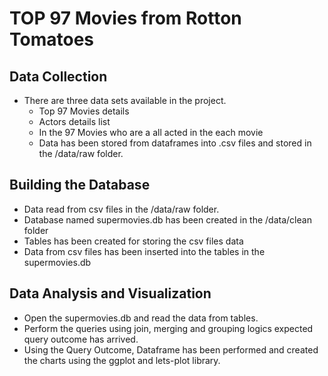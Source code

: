 


# TOP 97 Movies from Rotton Tomatoes #

## Data Collection #

- There are three data sets available in the project.
  - Top 97 Movies details 
  - Actors details list
  - In the 97 Movies who are a all acted in the each movie
  - Data has been stored from dataframes into .csv files and stored in the /data/raw folder.

## Building the Database ##
- Data read from csv files in the /data/raw folder. 
- Database named supermovies.db has been created in the /data/clean folder
- Tables has been created for storing the csv files data
- Data from csv files has been inserted into the tables in the supermovies.db

## Data Analysis and Visualization ##
- Open the supermovies.db and read the data from tables.
- Perform the queries using join, merging and grouping logics expected query outcome has arrived. 
- Using the Query Outcome, Dataframe has been performed and created the charts using the ggplot and lets-plot library.

